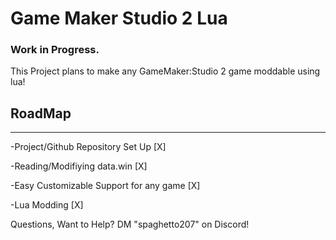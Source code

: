 # Game Maker Studio 2 Lua 
### Work in Progress.

This Project plans to make any GameMaker:Studio 2 game moddable using lua!

## RoadMap
------------------------------------------
-Project/Github Repository Set Up [X]

-Reading/Modifiying data.win [X]

-Easy Customizable Support for any game [X]

-Lua Modding [X]

Questions, Want to Help? 
DM "spaghetto207" on Discord!

